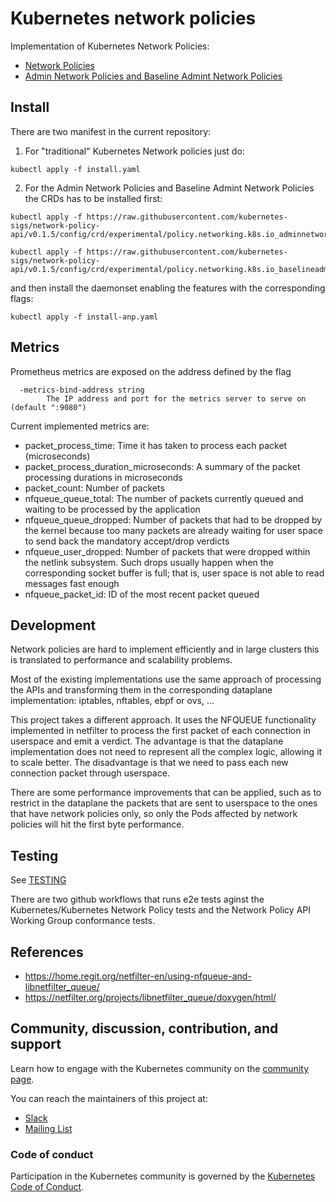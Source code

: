 # Kubernetes network policies

Implementation of Kubernetes Network Policies:
- [Network Policies](https://kubernetes.io/docs/concepts/services-networking/network-policies/)
- [Admin Network Policies and Baseline Admint Network Policies](https://network-policy-api.sigs.k8s.io/)

## Install

There are two manifest in the current repository:

1. For "traditional" Kubernetes Network policies just do:

```
kubectl apply -f install.yaml
```

2. For the Admin Network Policies and Baseline Admint Network Policies the CRDs has to be installed first:
```
kubectl apply -f https://raw.githubusercontent.com/kubernetes-sigs/network-policy-api/v0.1.5/config/crd/experimental/policy.networking.k8s.io_adminnetworkpolicies.yaml

kubectl apply -f https://raw.githubusercontent.com/kubernetes-sigs/network-policy-api/v0.1.5/config/crd/experimental/policy.networking.k8s.io_baselineadminnetworkpolicies.yaml
```

and then install the daemonset enabling the features with the corresponding flags:

```
kubectl apply -f install-anp.yaml
```

## Metrics

Prometheus metrics are exposed on the address defined by the flag

```
  -metrics-bind-address string
        The IP address and port for the metrics server to serve on (default ":9080")
```

Current implemented metrics are:

* packet_process_time: Time it has taken to process each packet (microseconds)
* packet_process_duration_microseconds: A summary of the packet processing durations in microseconds
* packet_count: Number of packets
* nfqueue_queue_total: The number of packets currently queued and waiting to be processed by the application
* nfqueue_queue_dropped: Number of packets that had to be dropped by the kernel because too many packets are already waiting for user space to send back the mandatory accept/drop verdicts
* nfqueue_user_dropped: Number of packets that were dropped within the netlink subsystem. Such drops usually happen when the corresponding socket buffer is full; that is, user space is not able to read messages fast enough
* nfqueue_packet_id: ID of the most recent packet queued

## Development

Network policies are hard to implement efficiently and in large clusters this is translated to performance and scalability problems.

Most of the existing implementations use the same approach of processing the APIs and transforming them in the corresponding dataplane implementation: iptables, nftables, ebpf or ovs, ...

This project takes a different approach. It uses the NFQUEUE functionality implemented in netfilter to process the first packet of each connection in userspace and emit a verdict. The advantage is that the dataplane implementation does not need to represent all the complex logic, allowing it to scale better. The disadvantage is that we need to pass each new connection packet through userspace.

There are some performance improvements that can be applied, such as to restrict in the dataplane the packets that are sent to userspace to the ones that have network policies only, so only
the Pods affected by network policies will hit the first byte performance.

## Testing

See [TESTING](docs/testing/README.md) 

There are two github workflows that runs e2e tests aginst the Kubernetes/Kubernetes Network Policy tests and the Network Policy API Working Group conformance tests.

## References

* https://home.regit.org/netfilter-en/using-nfqueue-and-libnetfilter_queue/
* https://netfilter.org/projects/libnetfilter_queue/doxygen/html/


## Community, discussion, contribution, and support

Learn how to engage with the Kubernetes community on the [community page](http://kubernetes.io/community/).

You can reach the maintainers of this project at:

- [Slack](https://kubernetes.slack.com/messages/sig-network)
- [Mailing List](https://groups.google.com/g/kubernetes-sig-network)

### Code of conduct

Participation in the Kubernetes community is governed by the [Kubernetes Code of Conduct](code-of-conduct.md).

[owners]: https://git.k8s.io/community/contributors/guide/owners.md
[Creative Commons 4.0]: https://git.k8s.io/website/LICENSE
